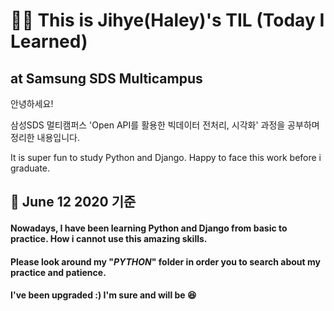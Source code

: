 # :woman_student: This is Jihye(Haley)'s TIL (Today I Learned) 

## at Samsung SDS Multicampus

안녕하세요!

삼성SDS 멀티캠퍼스 'Open API를 활용한 빅데이터 전처리, 시각화' 과정을 공부하며 정리한 내용입니다.

It is super fun to study Python and Django. Happy to face this work before i graduate.



## :love_letter: June 12 2020 기준 

#### Nowadays, I have been learning Python  and Django from basic to practice. How i cannot use this amazing skills. 

#### Please look around my "*PYTHON*" folder in order you to search about my practice and patience. 

#### I've been upgraded :) I'm sure and will be :laughing:

